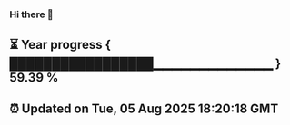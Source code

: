 ### Hi there 👋
⏳ Year progress { █████████████████▁▁▁▁▁▁▁▁▁▁▁▁▁ } 59.39 %
---
⏰ Updated on Tue, 05 Aug 2025 18:20:18 GMT
---
